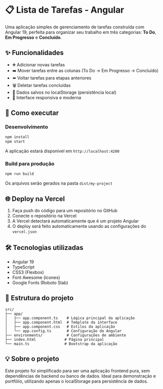 # 📋 Lista de Tarefas - Angular

Uma aplicação simples de gerenciamento de tarefas construída com Angular 19, perfeita para organizar seu trabalho em três categorias: **To Do**, **Em Progresso** e **Concluído**.

## ✨ Funcionalidades

- ➕ Adicionar novas tarefas
- ➡️ Mover tarefas entre as colunas (To Do → Em Progresso → Concluído)
- ⬅️ Voltar tarefas para etapas anteriores
- 🗑️ Deletar tarefas concluídas
- 💾 Dados salvos no localStorage (persistência local)
- 📱 Interface responsiva e moderna

## 🚀 Como executar

### Desenvolvimento
```bash
npm install
npm start
```

A aplicação estará disponível em `http://localhost:4200`

### Build para produção
```bash
npm run build
```

Os arquivos serão gerados na pasta `dist/my-project`

## 🌐 Deploy na Vercel

1. Faça push do código para um repositório no GitHub
2. Conecte o repositório na Vercel
3. A Vercel detectará automaticamente que é um projeto Angular
4. O deploy será feito automaticamente usando as configurações do `vercel.json`

## 🛠️ Tecnologias utilizadas

- Angular 19
- TypeScript
- CSS3 (Flexbox)
- Font Awesome (ícones)
- Google Fonts (Roboto Slab)

## 📂 Estrutura do projeto

```
src/
├── app/
│   ├── app.component.ts    # Lógica principal da aplicação
│   ├── app.component.html  # Template da interface
│   ├── app.component.css   # Estilos da aplicação
│   └── app.config.ts       # Configuração do Angular
├── environments/           # Configurações de ambiente
├── index.html             # Página principal
└── main.ts                # Bootstrap da aplicação
```

## 💡 Sobre o projeto

Este projeto foi simplificado para ser uma aplicação frontend pura, sem dependências de backend ou banco de dados. Ideal para demonstração e portfólio, utilizando apenas o localStorage para persistência de dados.
